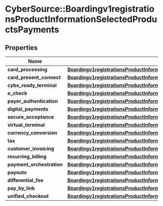 # CyberSource::Boardingv1registrationsProductInformationSelectedProductsPayments

## Properties
Name | Type | Description | Notes
------------ | ------------- | ------------- | -------------
**card_processing** | [**Boardingv1registrationsProductInformationSelectedProductsPaymentsCardProcessing**](Boardingv1registrationsProductInformationSelectedProductsPaymentsCardProcessing.md) |  | [optional] 
**card_present_connect** | [**Boardingv1registrationsProductInformationSelectedProductsPaymentsCardPresentConnect**](Boardingv1registrationsProductInformationSelectedProductsPaymentsCardPresentConnect.md) |  | [optional] 
**cybs_ready_terminal** | [**Boardingv1registrationsProductInformationSelectedProductsPaymentsCybsReadyTerminal**](Boardingv1registrationsProductInformationSelectedProductsPaymentsCybsReadyTerminal.md) |  | [optional] 
**e_check** | [**Boardingv1registrationsProductInformationSelectedProductsPaymentsECheck**](Boardingv1registrationsProductInformationSelectedProductsPaymentsECheck.md) |  | [optional] 
**payer_authentication** | [**Boardingv1registrationsProductInformationSelectedProductsPaymentsPayerAuthentication**](Boardingv1registrationsProductInformationSelectedProductsPaymentsPayerAuthentication.md) |  | [optional] 
**digital_payments** | [**Boardingv1registrationsProductInformationSelectedProductsPaymentsDigitalPayments**](Boardingv1registrationsProductInformationSelectedProductsPaymentsDigitalPayments.md) |  | [optional] 
**secure_acceptance** | [**Boardingv1registrationsProductInformationSelectedProductsPaymentsSecureAcceptance**](Boardingv1registrationsProductInformationSelectedProductsPaymentsSecureAcceptance.md) |  | [optional] 
**virtual_terminal** | [**Boardingv1registrationsProductInformationSelectedProductsPaymentsVirtualTerminal**](Boardingv1registrationsProductInformationSelectedProductsPaymentsVirtualTerminal.md) |  | [optional] 
**currency_conversion** | [**Boardingv1registrationsProductInformationSelectedProductsPaymentsCurrencyConversion**](Boardingv1registrationsProductInformationSelectedProductsPaymentsCurrencyConversion.md) |  | [optional] 
**tax** | [**Boardingv1registrationsProductInformationSelectedProductsPaymentsTax**](Boardingv1registrationsProductInformationSelectedProductsPaymentsTax.md) |  | [optional] 
**customer_invoicing** | [**Boardingv1registrationsProductInformationSelectedProductsPaymentsTax**](Boardingv1registrationsProductInformationSelectedProductsPaymentsTax.md) |  | [optional] 
**recurring_billing** | [**Boardingv1registrationsProductInformationSelectedProductsPaymentsTax**](Boardingv1registrationsProductInformationSelectedProductsPaymentsTax.md) |  | [optional] 
**payment_orchestration** | [**Boardingv1registrationsProductInformationSelectedProductsPaymentsTax**](Boardingv1registrationsProductInformationSelectedProductsPaymentsTax.md) |  | [optional] 
**payouts** | [**Boardingv1registrationsProductInformationSelectedProductsPaymentsPayouts**](Boardingv1registrationsProductInformationSelectedProductsPaymentsPayouts.md) |  | [optional] 
**differential_fee** | [**Boardingv1registrationsProductInformationSelectedProductsPaymentsDifferentialFee**](Boardingv1registrationsProductInformationSelectedProductsPaymentsDifferentialFee.md) |  | [optional] 
**pay_by_link** | [**Boardingv1registrationsProductInformationSelectedProductsPaymentsTax**](Boardingv1registrationsProductInformationSelectedProductsPaymentsTax.md) |  | [optional] 
**unified_checkout** | [**Boardingv1registrationsProductInformationSelectedProductsPaymentsTax**](Boardingv1registrationsProductInformationSelectedProductsPaymentsTax.md) |  | [optional] 



